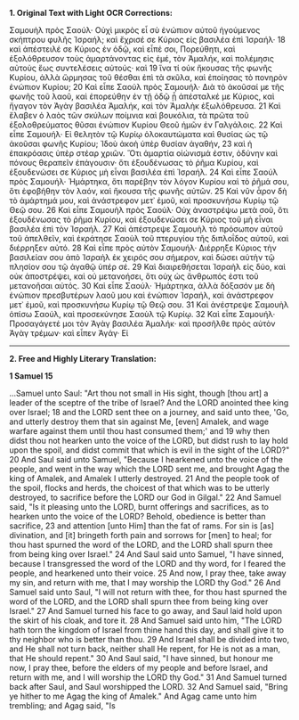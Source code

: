 **1. Original Text with Light OCR Corrections:**

Σαμουὴλ πρὸς Σαούλ· Οὐχὶ μικρὸς εἶ σὺ ἐνώπιον αὐτοῦ ἡγούμενος σκήπτρου φυλῆς Ἰσραήλ; καὶ ἔχρισέ σε Κύριος εἰς βασιλέα ἐπὶ Ἰσραήλ·
18 καὶ ἀπέστειλέ σε Κύριος ἐν ὁδῷ, καὶ εἶπέ σοι, Πορεύθητι, καὶ ἐξολόθρευσον τοὺς ἁμαρτάνοντας εἰς ἐμέ, τὸν Ἀμαλήκ, καὶ πολέμησις αὐτοὺς ἕως συντελέσεις αὐτούς· καὶ
19 ἵνα τί οὐκ ἤκουσας τῆς φωνῆς Κυρίου, ἀλλὰ ὥρμησας τοῦ θέσθαι ἐπὶ τὰ σκῦλα, καὶ ἐποίησας τὸ πονηρὸν ἐνώπιον Κυρίου;
20 Καὶ εἶπε Σαούλ πρὸς Σαμουήλ· Διὰ τὸ ἀκοῦσαί με τῆς φωνῆς τοῦ λαοῦ, καὶ ἐπορεύθην ἐν τῇ ὁδῷ ᾗ ἀπέσταλκέ με Κύριος, καὶ ἤγαγον τὸν Ἀγὰγ βασιλέα Ἀμαλήκ, καὶ τὸν Ἀμαλὴκ ἐξωλόθρευσα.
21 Καὶ ἔλαβεν ὁ λαὸς τῶν σκύλων ποίμνια καὶ βουκόλια, τὰ πρῶτα τοῦ ἐξολοθρεύματος θῦσαι ἐνώπιον Κυρίου Θεοῦ ἡμῶν ἐν Γαλγάλοις.
22 Καὶ εἶπε Σαμουήλ· Εἰ θελητὸν τῷ Κυρίῳ ὁλοκαυτώματα καὶ θυσίας ὡς τῷ ἀκοῦσαι φωνῆς Κυρίου; Ἰδοὺ ἀκοὴ ὑπὲρ θυσίαν ἀγαθήν,
23 καὶ ἡ ἐπακρόασις ὑπὲρ στέαρ χριῶν. Ὅτι ἁμαρτία οἰώνισμά ἐστιν, ὀδύνην καὶ πόνους θεραπεῖν ἐπάγουσιν· ὅτι ἐξουδένωσας τὸ ῥῆμα Κυρίου, καὶ ἐξουδενώσει σε Κύριος μὴ εἶναι βασιλέα ἐπὶ Ἰσραήλ.
24 Καὶ εἶπε Σαούλ πρὸς Σαμουήλ· Ἡμάρτηκα, ὅτι παρέβην τὸν λόγον Κυρίου καὶ τὸ ῥῆμά σου, ὅτι ἐφοβήθην τὸν λαόν, καὶ ἤκουσα τῆς φωνῆς αὐτῶν.
25 Καὶ νῦν ἆρον δὴ τὸ ἁμάρτημά μου, καὶ ἀνάστρεφον μετ᾿ ἐμοῦ, καὶ προσκυνήσω Κυρίῳ τῷ Θεῷ σου.
26 Καὶ εἶπε Σαμουὴλ πρὸς Σαούλ· Οὐχ ἀναστρέψω μετὰ σοῦ, ὅτι ἐξουδένωσας τὸ ῥῆμα Κυρίου, καὶ ἐξουδενώσει σε Κύριος τοῦ μὴ εἶναι βασιλέα ἐπὶ τὸν Ἰσραήλ.
27 Καὶ ἀπέστρεψε Σαμουὴλ τὸ πρόσωπον αὐτοῦ τοῦ ἀπελθεῖν, καὶ ἐκράτησε Σαοὺλ τοῦ πτερυγίου τῆς διπλοΐδος αὐτοῦ, καὶ διέρρηξεν αὐτό.
28 Καὶ εἶπε πρὸς αὐτὸν Σαμουήλ· Διέρρηξε Κύριος τὴν βασιλείαν σου ἀπὸ Ἰσραὴλ ἐκ χειρός σου σήμερον, καὶ δώσει αὐτὴν τῷ πλησίον σου τῷ ἀγαθῷ ὑπέρ σέ.
29 Καὶ διαιρεθήσεται Ἰσραὴλ εἰς δύο, καὶ οὐκ ἀποστρέψει, καὶ οὐ μετανοήσει, ὅτι οὐχ ὡς ἄνθρωπός ἐστι τοῦ μετανοῆσαι αὐτός.
30 Καὶ εἶπε Σαούλ· Ἡμάρτηκα, ἀλλὰ δόξασόν με δὴ ἐνώπιον πρεσβυτέρων λαοῦ μου καὶ ἐνώπιον Ἰσραήλ, καὶ ἀνάστρεφον μετ᾿ ἐμοῦ, καὶ προσκυνήσω Κυρίῳ τῷ Θεῷ σου.
31 Καὶ ἀνέστρεψε Σαμουὴλ ὀπίσω Σαούλ, καὶ προσεκύνησε Σαοὺλ τῷ Κυρίῳ.
32 Καὶ εἶπε Σαμουήλ· Προσαγάγετέ μοι τὸν Ἀγὰγ βασιλέα Ἀμαλήκ· καὶ προσῆλθε πρὸς αὐτὸν Ἀγὰγ τρέμων· καὶ εἶπεν Ἀγάγ· Εἰ

---

**2. Free and Highly Literary Translation:**

**1 Samuel 15**

...Samuel unto Saul: "Art thou not small in His sight, though [thou art] a leader of the sceptre of the tribe of Israel? And the LORD anointed thee king over Israel;
18 and the LORD sent thee on a journey, and said unto thee, 'Go, and utterly destroy them that sin against Me, [even] Amalek, and wage warfare against them until thou hast consumed them;' and
19 why then didst thou not hearken unto the voice of the LORD, but didst rush to lay hold upon the spoil, and didst commit that which is evil in the sight of the LORD?"
20 And Saul said unto Samuel, "Because I hearkened unto the voice of the people, and went in the way which the LORD sent me, and brought Agag the king of Amalek, and Amalek I utterly destroyed.
21 And the people took of the spoil, flocks and herds, the choicest of that which was to be utterly destroyed, to sacrifice before the LORD our God in Gilgal."
22 And Samuel said, "Is it pleasing unto the LORD, burnt offerings and sacrifices, as to hearken unto the voice of the LORD? Behold, obedience is better than sacrifice,
23 and attention [unto Him] than the fat of rams. For sin is [as] divination, and [it] bringeth forth pain and sorrows for [men] to heal; for thou hast spurned the word of the LORD, and the LORD shall spurn thee from being king over Israel."
24 And Saul said unto Samuel, "I have sinned, because I transgressed the word of the LORD and thy word, for I feared the people, and hearkened unto their voice.
25 And now, I pray thee, take away my sin, and return with me, that I may worship the LORD thy God."
26 And Samuel said unto Saul, "I will not return with thee, for thou hast spurned the word of the LORD, and the LORD shall spurn thee from being king over Israel."
27 And Samuel turned his face to go away, and Saul laid hold upon the skirt of his cloak, and tore it.
28 And Samuel said unto him, "The LORD hath torn the kingdom of Israel from thine hand this day, and shall give it to thy neighbor who is better than thou.
29 And Israel shall be divided into two, and He shall not turn back, neither shall He repent, for He is not as a man, that He should repent."
30 And Saul said, "I have sinned, but honour me now, I pray thee, before the elders of my people and before Israel, and return with me, and I will worship the LORD thy God."
31 And Samuel turned back after Saul, and Saul worshipped the LORD.
32 And Samuel said, "Bring ye hither to me Agag the king of Amalek." And Agag came unto him trembling; and Agag said, "Is